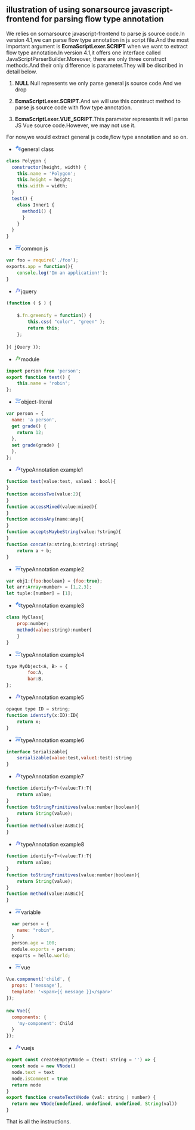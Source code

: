 ## illustration of using sonarsource javascript-frontend for parsing flow type annotation
We relies on sornarsource javascript-frontend to parse js source code.In version 4.1,we can parse flow type annotation in js script file.And the most important argument is **EcmaScriptLexer.SCRIPT** when we want to extract flow type annotation.In version 4.1,it offers one interface called JavaScriptParserBuilder.Moreover, there are only three construct methods.And their only difference is parameter.They will be discribed in detail below.

1. **NULL**
Null represents we only parse general js source code.And we drop 
2. **EcmaScriptLexer.SCRIPT**.And we will use this construct method to parse js source code with flow type annotation.

3. **EcmaScriptLexer.VUE_SCRIPT**.This parameter represents it will parse JS Vue source code.However, we may not use it.

For now,we would extract general js code,flow type annotation and so on.

* ![class icon](../symbols/ui/icon/class.png)general class

```js
class Polygon {
  constructor(height, width) {
    this.name = 'Polygon';
    this.height = height;
    this.width = width;
  }
  test() {
    class Inner1 {
      method1() {
      }
    }
  }
}
```

* ![icon](../symbols/ui/icon/object.png)common js

```js
var foo = require('./foo');
exports.app = function(){
    console.log('Im an application!');
}
```

* ![icon](../symbols/ui/icon/function.png)jquery

```js
(function ( $ ) {
 
    $.fn.greenify = function() {
        this.css( "color", "green" );
        return this;
    };
 
}( jQuery ));
```

* ![icon](../symbols/ui/icon/exported_function.png)module

```js
import person from 'person';
export function test() {
	this.name = 'robin';
};
```

* ![icon](../symbols/ui/icon/object.png)object-literal

```js
var person = {
  name: 'a person',
  get grade() {
    return 12;
  },
  set grade(grade) {
  },
};
```

* ![icon](../symbols/ui/icon/function.png)typeAnnotation example1

```js
function test(value:test, value1 : bool){
}
function accessTwo(value:2){
}
function accessMixed(value:mixed){	
}
function accessAny(name:any){
}
function acceptsMaybeString(value:?string){
}
function concat(a:string,b:string):string{
	return a + b;
}
```

* ![icon](../symbols/ui/icon/object.png)typeAnnotation example2 

```js
var obj1:{foo:boolean} = {foo:true};
let arr:Array<number> = [1,2,3];
let tuple:[number] = [1];
```

* ![icon](../symbols/ui/icon/class.png)typeAnnotation example3

```js
class MyClass{
	prop:number;
    method(value:string):number{	
    }
}
```

* ![icon](../symbols/ui/icon/object.png)typeAnnotation example4

```js
type MyObject<A, B> = {
		foo:A,
		bar:B,
};
```

* ![icon](../symbols/ui/icon/function.png)typeAnnotation example5

```js
opaque type ID = string;
function identify(x:ID):ID{
	return x;
}
```

* ![icon](../symbols/ui/icon/object.png)typeAnnotation example6

```js
interface Serializable{
    serializable(value:test,value1:test):string	
}
```

* ![icon](../symbols/ui/icon/function.png)typeAnnotation example7

```js
function identify<T>(value:T):T{
	return value;
}
function toStringPrimitives(value:number|boolean){
	return String(value);
}
function method(value:A&B&C){
}
```

* ![icon](../symbols/ui/icon/function.png)typeAnnotation example8

```js
function identify<T>(value:T):T{
	return value;
}
function toStringPrimitives(value:number|boolean){
	return String(value);
}
function method(value:A&B&C){
}
```

* ![icon](../symbols/ui/icon/object.png)variable

```js
  var person = {
    name: "robin",
  }
  person.age = 100;
  module.exports = person;
  exports = hello.world;
```

* ![icon](../symbols/ui/icon/object.png)vue

```js
Vue.component('child', {
  props: ['message'],
  template: '<span>{{ message }}</span>'
});

new Vue({
  components: {
    'my-component': Child
  }
});
```

* ![icon](../symbols/ui/icon/function.png)vuejs

```js
export const createEmptyVNode = (text: string = '') => {
  const node = new VNode()
  node.text = text
  node.isComment = true
  return node
}
export function createTextVNode (val: string | number) {
  return new VNode(undefined, undefined, undefined, String(val))
}
```

That is all the instructions.

